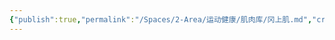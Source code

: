 ```yaml
---
{"publish":true,"permalink":"/Spaces/2-Area/运动健康/肌肉库/冈上肌.md","created":"2025-07-29T23:04:11.010+08:00","modified":"2025-07-29T23:04:11.012+08:00","published":"2025-07-29T23:04:11.012+08:00","cssclasses":""}
---
```


